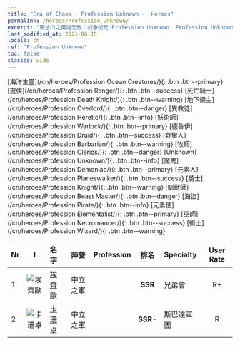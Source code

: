 ```yaml
---
title: "Era of Chaos - Profession Unknown -  Heroes"
permalink: /heroes/Profession Unknown/
excerpt: "魔法门之英雄无敌：战争纪元 Profession Unknown. Profession Unknown. List of Profession  in Era of Chaos"
last_modified_at: 2021-06-15
locale: cn
ref: "Profession Unknown"
toc: false
classes: wide
---
```

 [海洋生靈](/cn/heroes/Profession Ocean Creatures/){: .btn .btn--primary} [遊俠](/cn/heroes/Profession Ranger/){: .btn .btn--success} [死亡騎士](/cn/heroes/Profession Death Knight/){: .btn .btn--warning} [地下領主](/cn/heroes/Profession Overlord/){: .btn .btn--danger} [異教徒](/cn/heroes/Profession Heretic/){: .btn .btn--info} [妖術師](/cn/heroes/Profession Warlock/){: .btn .btn--primary} [德魯伊](/cn/heroes/Profession Druid/){: .btn .btn--success} [野蠻人](/cn/heroes/Profession Barbarian/){: .btn .btn--warning} [牧師](/cn/heroes/Profession Clerics/){: .btn .btn--danger} [Unknown](/cn/heroes/Profession Unknown/){: .btn .btn--info} [魔鬼](/cn/heroes/Profession Demoniac/){: .btn .btn--primary} [元素人](/cn/heroes/Profession Planeswalker/){: .btn .btn--success} [騎士](/cn/heroes/Profession Knight/){: .btn .btn--warning} [馴獸師](/cn/heroes/Profession Beast Master/){: .btn .btn--danger} [海盜](/cn/heroes/Profession Pirate/){: .btn .btn--info} [元素使](/cn/heroes/Profession Elementalist/){: .btn .btn--primary} [巫師](/cn/heroes/Profession Necromancer/){: .btn .btn--success} [術士](/cn/heroes/Profession Wizard/){: .btn .btn--warning} 

  | Nr |  I |    名字    |  陣營  |  Profession   |  排名  |    Specialty     | User Rate  | 
  |:---|:--:|:-----------|:-------:|:-------------:|:------:|:-----------------|:----:|
  | 1 | ![埃齊歐](/images/h/h_Ezio.jpg) | [埃齊歐](/cn/heroes/Ezio/) | 中立之軍 |  | **SSR** |  兄弟會 | R+ |
  | 2 | ![卡珊卓](/images/h/h_kashandela.jpg) | [卡珊卓](/cn/heroes/Kassandra/) | 中立之軍 |  | **SSR-** |  斯巴達軍團 | R |
